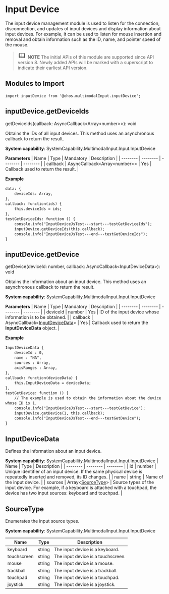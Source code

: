 # Input Device


The input device management module is used to listen for the connection, disconnection, and updates of input devices and display information about input devices. For example, it can be used to listen for mouse insertion and removal and obtain information such as the ID, name, and pointer speed of the mouse.


> ![icon-note.gif](public_sys-resources/icon-note.gif) **NOTE**
> The initial APIs of this module are supported since API version 8. Newly added APIs will be marked with a superscript to indicate their earliest API version.


## Modules to Import


```
import inputDevice from '@ohos.multimodalInput.inputDevice';
```


## inputDevice.getDeviceIds

getDeviceIds(callback: AsyncCallback&lt;Array&lt;number&gt;&gt;): void

Obtains the IDs of all input devices. This method uses an asynchronous callback to return the result.

**System capability**: SystemCapability.MultimodalInput.Input.InputDevice

  **Parameters**
  | Name | Type | Mandatory | Description | 
| -------- | -------- | -------- | -------- |
| callback | AsyncCallback&lt;Array&lt;number&gt;&gt; | Yes | Callback used to return the result. | 

  **Example**

```
data: {
    deviceIds: Array,
},
callback: function(ids) {
    this.deviceIds = ids;
},
testGetDeviceIds: function () {
    console.info("InputDeviceJsTest---start---testGetDeviceIds");
    inputDevice.getDeviceIds(this.callback);
    console.info("InputDeviceJsTest---end---testGetDeviceIds");
}
```


## inputDevice.getDevice

getDevice(deviceId: number, callback: AsyncCallback&lt;InputDeviceData&gt;): void

Obtains the information about an input device. This method uses an asynchronous callback to return the result.

**System capability**: SystemCapability.MultimodalInput.Input.InputDevice

  **Parameters**
  | Name | Type | Mandatory | Description | 
| -------- | -------- | -------- | -------- |
| deviceId | number | Yes | ID of the input device whose information is to be obtained. | 
| callback | AsyncCallback&lt;[InputDeviceData](#inputdevicedata)&gt; | Yes | Callback used to return the **InputDeviceData** object. | 

  **Example**

```
InputDeviceData {
    deviceId : 0,
    name : "NA",
    sources : Array,
    axisRanges : Array,
},
callback: function(deviceData) {
    this.InputDeviceData = deviceData;
},
testGetDevice: function () {
    // The example is used to obtain the information about the device whose ID is 1.
    console.info("InputDeviceJsTest---start---testGetDevice");
    inputDevice.getDevice(1, this.callback);
    console.info("InputDeviceJsTest---end---testGetDevice");
}
```


## InputDeviceData

Defines the information about an input device.

  **System capability**: SystemCapability.MultimodalInput.Input.InputDevice
  | Name | Type | Description | 
| -------- | -------- | -------- |
| id | number | Unique identifier of an input device. If the same physical device is repeatedly inserted and removed, its ID changes. | 
| name | string | Name of the input device. | 
| sources | Array&lt;[SourceType](#sourcetype)&gt; | Source types of the input device. For example, if a keyboard is attached with a touchpad, the device has two input sources: keyboard and touchpad. |


## SourceType

Enumerates the input source types.

**System capability**: SystemCapability.MultimodalInput.Input.InputDevice

  | Name | Type | Description | 
| -------- | -------- | -------- |
| keyboard | string | The input device is a keyboard. |
| touchscreen | string | The input device is a touchscreen. | 
| mouse | string | The input device is a mouse. |
| trackball | string | The input device is a trackball. |
| touchpad | string | The input device is a touchpad. |
| joystick | string | The input device is a joystick. |
